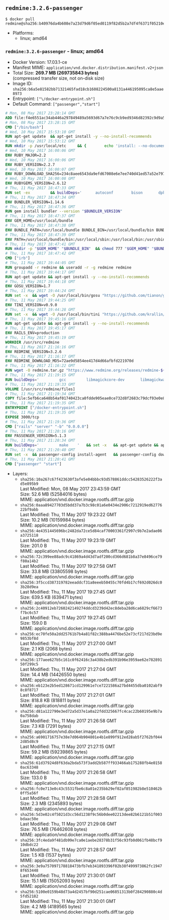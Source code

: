 ## `redmine:3.2.6-passenger`

```console
$ docker pull redmine@sha256:b40976da4b608e7a23d79d6f05ed0119f82d5b2a7df4f6371f05210e16bdbefa
```

-	Platforms:
	-	linux; amd64

### `redmine:3.2.6-passenger` - linux; amd64

-	Docker Version: 17.03.1-ce
-	Manifest MIME: `application/vnd.docker.distribution.manifest.v2+json`
-	Total Size: **269.7 MB (269735843 bytes)**  
	(compressed transfer size, not on-disk size)
-	Image ID: `sha256:b6a5e81582bb71321465fad18cb1608224500a8131a446195095ca8e5aae8973`
-	Entrypoint: `["\/docker-entrypoint.sh"]`
-	Default Command: `["passenger","start"]`

```dockerfile
# Mon, 08 May 2017 23:28:14 GMT
ADD file:f4e6551ac34ab446a297849489a5693d67a7e76c9cb9ed9346d82392c9d9a5fe in / 
# Mon, 08 May 2017 23:28:15 GMT
CMD ["/bin/bash"]
# Wed, 10 May 2017 15:53:10 GMT
RUN apt-get update 	&& apt-get install -y --no-install-recommends 		bzip2 		ca-certificates 		libffi-dev 		libgdbm3 		libssl-dev 		libyaml-dev 		procps 		zlib1g-dev 	&& rm -rf /var/lib/apt/lists/*
# Wed, 10 May 2017 15:53:12 GMT
RUN mkdir -p /usr/local/etc 	&& { 		echo 'install: --no-document'; 		echo 'update: --no-document'; 	} >> /usr/local/etc/gemrc
# Wed, 10 May 2017 16:00:06 GMT
ENV RUBY_MAJOR=2.2
# Wed, 10 May 2017 16:00:06 GMT
ENV RUBY_VERSION=2.2.7
# Wed, 10 May 2017 16:00:07 GMT
ENV RUBY_DOWNLOAD_SHA256=234c8aee6543da9efd67008e6e7ee740d41ed57a52e797f65043c3b5ec3bcb53
# Wed, 10 May 2017 16:00:08 GMT
ENV RUBYGEMS_VERSION=2.6.12
# Thu, 11 May 2017 18:47:33 GMT
RUN set -ex 		&& buildDeps=' 		autoconf 		bison 		dpkg-dev 		gcc 		libbz2-dev 		libgdbm-dev 		libglib2.0-dev 		libncurses-dev 		libreadline-dev 		libxml2-dev 		libxslt-dev 		make 		ruby 		wget 		xz-utils 	' 	&& apt-get update 	&& apt-get install -y --no-install-recommends $buildDeps 	&& rm -rf /var/lib/apt/lists/* 		&& wget -O ruby.tar.xz "https://cache.ruby-lang.org/pub/ruby/${RUBY_MAJOR%-rc}/ruby-$RUBY_VERSION.tar.xz" 	&& echo "$RUBY_DOWNLOAD_SHA256 *ruby.tar.xz" | sha256sum -c - 		&& mkdir -p /usr/src/ruby 	&& tar -xJf ruby.tar.xz -C /usr/src/ruby --strip-components=1 	&& rm ruby.tar.xz 		&& cd /usr/src/ruby 		&& { 		echo '#define ENABLE_PATH_CHECK 0'; 		echo; 		cat file.c; 	} > file.c.new 	&& mv file.c.new file.c 		&& autoconf 	&& gnuArch="$(dpkg-architecture --query DEB_BUILD_GNU_TYPE)" 	&& ./configure 		--build="$gnuArch" 		--disable-install-doc 		--enable-shared 	&& make -j "$(nproc)" 	&& make install 		&& apt-get purge -y --auto-remove $buildDeps 	&& cd / 	&& rm -r /usr/src/ruby 		&& gem update --system "$RUBYGEMS_VERSION"
# Thu, 11 May 2017 18:47:34 GMT
ENV BUNDLER_VERSION=1.14.6
# Thu, 11 May 2017 18:47:36 GMT
RUN gem install bundler --version "$BUNDLER_VERSION"
# Thu, 11 May 2017 18:47:37 GMT
ENV GEM_HOME=/usr/local/bundle
# Thu, 11 May 2017 18:47:38 GMT
ENV BUNDLE_PATH=/usr/local/bundle BUNDLE_BIN=/usr/local/bundle/bin BUNDLE_SILENCE_ROOT_WARNING=1 BUNDLE_APP_CONFIG=/usr/local/bundle
# Thu, 11 May 2017 18:47:39 GMT
ENV PATH=/usr/local/bundle/bin:/usr/local/sbin:/usr/local/bin:/usr/sbin:/usr/bin:/sbin:/bin
# Thu, 11 May 2017 18:47:41 GMT
RUN mkdir -p "$GEM_HOME" "$BUNDLE_BIN" 	&& chmod 777 "$GEM_HOME" "$BUNDLE_BIN"
# Thu, 11 May 2017 18:47:42 GMT
CMD ["irb"]
# Thu, 11 May 2017 19:44:05 GMT
RUN groupadd -r redmine && useradd -r -g redmine redmine
# Thu, 11 May 2017 19:44:17 GMT
RUN apt-get update && apt-get install -y --no-install-recommends 		ca-certificates 		wget 	&& rm -rf /var/lib/apt/lists/*
# Thu, 11 May 2017 19:44:18 GMT
ENV GOSU_VERSION=1.7
# Thu, 11 May 2017 19:44:24 GMT
RUN set -x 	&& wget -O /usr/local/bin/gosu "https://github.com/tianon/gosu/releases/download/$GOSU_VERSION/gosu-$(dpkg --print-architecture)" 	&& wget -O /usr/local/bin/gosu.asc "https://github.com/tianon/gosu/releases/download/$GOSU_VERSION/gosu-$(dpkg --print-architecture).asc" 	&& export GNUPGHOME="$(mktemp -d)" 	&& gpg --keyserver ha.pool.sks-keyservers.net --recv-keys B42F6819007F00F88E364FD4036A9C25BF357DD4 	&& gpg --batch --verify /usr/local/bin/gosu.asc /usr/local/bin/gosu 	&& rm -r "$GNUPGHOME" /usr/local/bin/gosu.asc 	&& chmod +x /usr/local/bin/gosu 	&& gosu nobody true
# Thu, 11 May 2017 19:44:25 GMT
ENV TINI_VERSION=v0.9.0
# Thu, 11 May 2017 19:44:28 GMT
RUN set -x 	&& wget -O /usr/local/bin/tini "https://github.com/krallin/tini/releases/download/$TINI_VERSION/tini" 	&& wget -O /usr/local/bin/tini.asc "https://github.com/krallin/tini/releases/download/$TINI_VERSION/tini.asc" 	&& export GNUPGHOME="$(mktemp -d)" 	&& gpg --keyserver ha.pool.sks-keyservers.net --recv-keys 6380DC428747F6C393FEACA59A84159D7001A4E5 	&& gpg --batch --verify /usr/local/bin/tini.asc /usr/local/bin/tini 	&& rm -r "$GNUPGHOME" /usr/local/bin/tini.asc 	&& chmod +x /usr/local/bin/tini 	&& tini -h
# Thu, 11 May 2017 19:45:16 GMT
RUN apt-get update && apt-get install -y --no-install-recommends 		imagemagick 		libmysqlclient18 		libpq5 		libsqlite3-0 				bzr 		git 		mercurial 		openssh-client 		subversion 	&& rm -rf /var/lib/apt/lists/*
# Thu, 11 May 2017 19:45:17 GMT
ENV RAILS_ENV=production
# Thu, 11 May 2017 19:45:19 GMT
WORKDIR /usr/src/redmine
# Thu, 11 May 2017 21:16:16 GMT
ENV REDMINE_VERSION=3.2.6
# Thu, 11 May 2017 21:16:17 GMT
ENV REDMINE_DOWNLOAD_MD5=72ae9d5854ee417d4d66afbfd221970d
# Thu, 11 May 2017 21:16:22 GMT
RUN wget -O redmine.tar.gz "https://www.redmine.org/releases/redmine-${REDMINE_VERSION}.tar.gz" 	&& echo "$REDMINE_DOWNLOAD_MD5 redmine.tar.gz" | md5sum -c - 	&& tar -xvf redmine.tar.gz --strip-components=1 	&& rm redmine.tar.gz files/delete.me log/delete.me 	&& mkdir -p tmp/pdf public/plugin_assets 	&& chown -R redmine:redmine ./
# Thu, 11 May 2017 21:19:15 GMT
RUN buildDeps=' 		gcc 		libmagickcore-dev 		libmagickwand-dev 		libmysqlclient-dev 		libpq-dev 		libsqlite3-dev 		make 		patch 	' 	&& set -ex 	&& apt-get update && apt-get install -y $buildDeps --no-install-recommends 	&& rm -rf /var/lib/apt/lists/* 	&& bundle install --without development test 	&& for adapter in mysql2 postgresql sqlite3; do 		echo "$RAILS_ENV:" > ./config/database.yml; 		echo "  adapter: $adapter" >> ./config/database.yml; 		bundle install --without development test; 	done 	&& rm ./config/database.yml 	&& apt-get purge -y --auto-remove $buildDeps
# Thu, 11 May 2017 21:19:33 GMT
VOLUME [/usr/src/redmine/files]
# Thu, 11 May 2017 21:19:34 GMT
COPY file:5efb6ca648b54af01740423ca0fdde905eae0ce732d8f2683c79dcf93e0e86c5 in / 
# Thu, 11 May 2017 21:19:35 GMT
ENTRYPOINT ["/docker-entrypoint.sh"]
# Thu, 11 May 2017 21:19:35 GMT
EXPOSE 3000/tcp
# Thu, 11 May 2017 21:19:36 GMT
CMD ["rails" "server" "-b" "0.0.0.0"]
# Thu, 11 May 2017 21:20:16 GMT
ENV PASSENGER_VERSION=5.1.3
# Thu, 11 May 2017 21:20:34 GMT
RUN buildDeps=' 		make 	' 	&& set -x 	&& apt-get update && apt-get install -y --no-install-recommends $buildDeps && rm -rf /var/lib/apt/lists/* 	&& gem install passenger --version "$PASSENGER_VERSION" 	&& apt-get purge -y --auto-remove $buildDeps
# Thu, 11 May 2017 21:20:40 GMT
RUN set -x 	&& passenger-config install-agent 	&& passenger-config download-nginx-engine
# Thu, 11 May 2017 21:20:41 GMT
CMD ["passenger" "start"]
```

-	Layers:
	-	`sha256:10a267c67f423630f3afe5e04bbbc93d578861ddcc54283526222f3ad5e895b9`  
		Last Modified: Mon, 08 May 2017 23:43:59 GMT  
		Size: 52.6 MB (52584016 bytes)  
		MIME: application/vnd.docker.image.rootfs.diff.tar.gzip
	-	`sha256:0aaa89427703d5bdd37a7b3c98c01a6e0434e2906c7212919ed6277622bf9abb`  
		Last Modified: Thu, 11 May 2017 19:23:22 GMT  
		Size: 10.2 MB (10159984 bytes)  
		MIME: application/vnd.docker.image.rootfs.diff.tar.gzip
	-	`sha256:4e4351445696bc2482da72ce5d84caf70003361f2997c9b7e2adae06a3725118`  
		Last Modified: Thu, 11 May 2017 19:23:19 GMT  
		Size: 201.0 B  
		MIME: application/vnd.docker.image.rootfs.diff.tar.gzip
	-	`sha256:72c399ee88adc9c41869a4d43d7adf200cd366d681b8a37e8496ce79f80a14b2`  
		Last Modified: Thu, 11 May 2017 19:27:58 GMT  
		Size: 33.8 MB (33805598 bytes)  
		MIME: application/vnd.docker.image.rootfs.diff.tar.gzip
	-	`sha256:3f5ccd387319782eeaddcf31a8eeeb50455c70fd4b17cf692d026dc03b28d9ea`  
		Last Modified: Thu, 11 May 2017 19:27:45 GMT  
		Size: 639.5 KB (639471 bytes)  
		MIME: application/vnd.docker.image.rootfs.diff.tar.gzip
	-	`sha256:2c40912eb7260242149274ddcd3239d42ec8deba28d6ca6829cf6673f7bc6c57`  
		Last Modified: Thu, 11 May 2017 19:27:45 GMT  
		Size: 159.0 B  
		MIME: application/vnd.docker.image.rootfs.diff.tar.gzip
	-	`sha256:ec70fe50a2dd25761b7b4a81f82c388ba4476be52e73cf217d23bd9e9853bf8d`  
		Last Modified: Thu, 11 May 2017 21:27:00 GMT  
		Size: 2.1 KB (2068 bytes)  
		MIME: application/vnd.docker.image.rootfs.diff.tar.gzip
	-	`sha256:177aee627b5c161c0f62416c3a438b2edb391b96e3959ae62e78289150f299c5`  
		Last Modified: Thu, 11 May 2017 21:27:04 GMT  
		Size: 14.4 MB (14426550 bytes)  
		MIME: application/vnd.docker.image.rootfs.diff.tar.gzip
	-	`sha256:eb123e2b5ed128671cd129961e7ce7221586a27bd4455dba0102abf98c8f8717`  
		Last Modified: Thu, 11 May 2017 21:27:01 GMT  
		Size: 818.8 KB (818811 bytes)  
		MIME: application/vnd.docker.image.rootfs.diff.tar.gzip
	-	`sha256:d81a122790e3ed72a5d37e1a0a22fdd325667fc4cac22b60195e9b7a0a758dab`  
		Last Modified: Thu, 11 May 2017 21:26:58 GMT  
		Size: 7.3 KB (7291 bytes)  
		MIME: application/vnd.docker.image.rootfs.diff.tar.gzip
	-	`sha256:a6901716757e38e7d064b904801e4b1e899f912ed28ab5f2762bf0442d85d8c9`  
		Last Modified: Thu, 11 May 2017 21:27:15 GMT  
		Size: 59.2 MB (59239865 bytes)  
		MIME: application/vnd.docker.image.rootfs.diff.tar.gzip
	-	`sha256:61d37924d8f63da2bda573f3add2b587ff933466ab175288fb4e01580ac63348`  
		Last Modified: Thu, 11 May 2017 21:26:58 GMT  
		Size: 133.0 B  
		MIME: application/vnd.docker.image.rootfs.diff.tar.gzip
	-	`sha256:fc0e713e0c43c5531fbe6c8a01e235bb29ef02af851982b8e510462b0ff5a56f`  
		Last Modified: Thu, 11 May 2017 21:28:58 GMT  
		Size: 2.3 MB (2345893 bytes)  
		MIME: application/vnd.docker.image.rootfs.diff.tar.gzip
	-	`sha256:5d3e02c4f5021d3cc56d1238f9c56b0dee02213dee82b6121b51f003bdaac50e`  
		Last Modified: Thu, 11 May 2017 21:29:08 GMT  
		Size: 76.5 MB (76462608 bytes)  
		MIME: application/vnd.docker.image.rootfs.diff.tar.gzip
	-	`sha256:3fc4eda9f481db99e7ca0e1aebe28378b31f56c93fb0d061fb48bcf910dbdc22`  
		Last Modified: Thu, 11 May 2017 21:28:57 GMT  
		Size: 1.5 KB (1537 bytes)  
		MIME: application/vnd.docker.image.rootfs.diff.tar.gzip
	-	`sha256:3e9a757097178818473bfb7eb341893396f02b38f499973862fc19478f653448`  
		Last Modified: Thu, 11 May 2017 21:30:01 GMT  
		Size: 15.1 MB (15052093 bytes)  
		MIME: application/vnd.docker.image.rootfs.diff.tar.gzip
	-	`sha256:5100e0159b48d73a4d2457bf90d251cae06851313b0f284290880c4d5fd52182`  
		Last Modified: Thu, 11 May 2017 21:30:01 GMT  
		Size: 4.2 MB (4189565 bytes)  
		MIME: application/vnd.docker.image.rootfs.diff.tar.gzip
